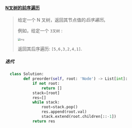 #### [N叉树的前序遍历](https://leetcode-cn.com/problems/n-ary-tree-preorder-traversal/)

> 
> 给定一个 N 叉树，返回其节点值的*后序遍历*。
>
> 例如，给定一个 `3叉树` :
>
>  
>
> <img src="https://assets.leetcode-cn.com/aliyun-lc-upload/uploads/2018/10/12/narytreeexample.png" alt="img" style="zoom: 50%;" />
>
>  
>
> 返回其后序遍历: `[5,6,3,2,4,1]`.

##### 迭代

```python
  class Solution:
        def preorder(self, root: 'Node') -> List[int]:
            if not root:
                return []
            stack=[root]
            res=[]
            while stack:
                root=stack.pop()
                res.append(root.val)
                stack.extend(root.children[::-1])
            return res
```

